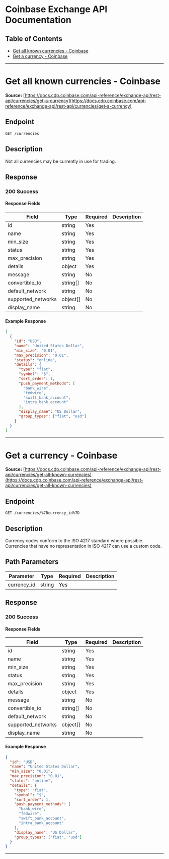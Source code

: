 # Coinbase Exchange API Documentation

## Table of Contents

- [Get all known currencies - Coinbase](#get-all-known-currencies-coinbase)
- [Get a currency - Coinbase](#get-a-currency-coinbase)

---

# Get all known currencies - Coinbase

**Source:**
[https://docs.cdp.coinbase.com/api-reference/exchange-api/rest-api/currencies/get-a-currency](https://docs.cdp.coinbase.com/api-reference/exchange-api/rest-api/currencies/get-a-currency)

## Endpoint

`GET /currencies`

## Description

Not all currencies may be currently in use for trading.

## Response

### 200 Success

#### Response Fields

| Field              | Type     | Required | Description |
| ------------------ | -------- | -------- | ----------- |
| id                 | string   | Yes      |             |
| name               | string   | Yes      |             |
| min_size           | string   | Yes      |             |
| status             | string   | Yes      |             |
| max_precision      | string   | Yes      |             |
| details            | object   | Yes      |             |
| message            | string   | No       |             |
| convertible_to     | string[] | No       |             |
| default_network    | string   | No       |             |
| supported_networks | object[] | No       |             |
| display_name       | string   | No       |             |

#### Example Response

```json
[
  {
    "id": "USD",
    "name": "United States Dollar",
    "min_size": "0.01",
    "max_precision": "0.01",
    "status": "online",
    "details": {
      "type": "fiat",
      "symbol": "$",
      "sort_order": 1,
      "push_payment_methods": [
        "bank_wire",
        "fedwire",
        "swift_bank_account",
        "intra_bank_account"
      ],
      "display_name": "US Dollar",
      "group_types": ["fiat", "usd"]
    }
  }
]
```

---

# Get a currency - Coinbase

**Source:**
[https://docs.cdp.coinbase.com/api-reference/exchange-api/rest-api/currencies/get-all-known-currencies](https://docs.cdp.coinbase.com/api-reference/exchange-api/rest-api/currencies/get-all-known-currencies)

## Endpoint

`GET /currencies/%7Bcurrency_id%7D`

## Description

Currency codes conform to the ISO 4217 standard where possible. Currencies that
have no representation in ISO 4217 can use a custom code.

## Path Parameters

| Parameter   | Type   | Required | Description |
| ----------- | ------ | -------- | ----------- |
| currency_id | string | Yes      |             |

## Response

### 200 Success

#### Response Fields

| Field              | Type     | Required | Description |
| ------------------ | -------- | -------- | ----------- |
| id                 | string   | Yes      |             |
| name               | string   | Yes      |             |
| min_size           | string   | Yes      |             |
| status             | string   | Yes      |             |
| max_precision      | string   | Yes      |             |
| details            | object   | Yes      |             |
| message            | string   | No       |             |
| convertible_to     | string[] | No       |             |
| default_network    | string   | No       |             |
| supported_networks | object[] | No       |             |
| display_name       | string   | No       |             |

#### Example Response

```json
{
  "id": "USD",
  "name": "United States Dollar",
  "min_size": "0.01",
  "max_precision": "0.01",
  "status": "online",
  "details": {
    "type": "fiat",
    "symbol": "$",
    "sort_order": 1,
    "push_payment_methods": [
      "bank_wire",
      "fedwire",
      "swift_bank_account",
      "intra_bank_account"
    ],
    "display_name": "US Dollar",
    "group_types": ["fiat", "usd"]
  }
}
```

---
